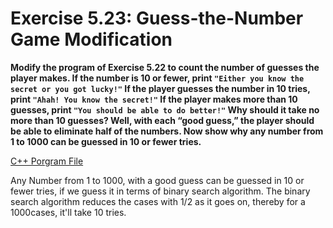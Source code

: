 # Exercise 5.23: Guess-the-Number Game Modification

**Modify the program of Exercise 5.22 to count the number of guesses the player makes. If the number is 10 or fewer, print `"Either you know the secret or you got lucky!"` If the player guesses the number in 10 tries, print `"Ahah! You know the secret!"` If the player makes more than 10 guesses, print `"You should be able to do better!"` Why should it take no more than 10 guesses? Well, with each “good guess,” the player should be able to eliminate half of the numbers. Now show why any number from 1 to 1000 can be guessed in 10 or fewer tries.**

[C++ Porgram File](p05_23.cpp)

Any Number from 1 to 1000, with a good guess can be guessed in 10 or fewer tries, if we guess it in terms of binary search algorithm. The binary search algorithm reduces the cases with 1/2 as it goes on, thereby for a 1000cases, it'll take 10 tries.